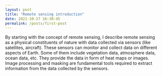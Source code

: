```yaml
---
layout: post
title: "Remote sensing introduction"
date: 2021-10-27 16:30:45
permalink: /posts/first-post
---
```

By starting with the concept of remote sensing, I describe remote sensing as a physical constituents of nature with data collected via sensors (like satellites, aircraft). These sensors can monitor and collect data on different aspects of Earth. Some of them include vegetation data, atmosphere data, ocean data, etc. They provide the data in form of heat maps or images. Image processing and masking are fundamental tools required to extract information from the data collected by the sensors.
